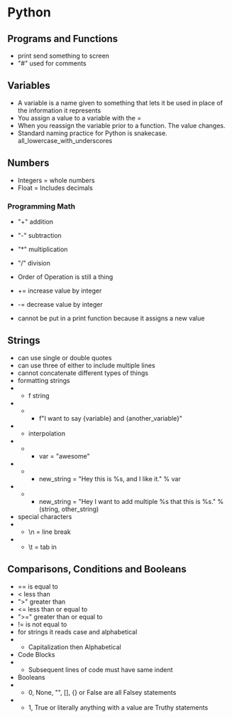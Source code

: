 # Python

## Programs and Functions
- print send something to screen
- "#" used for comments

## Variables
- A variable is a name given to something that lets it be used in place of the information it represents
- You assign a value to a variable with the =
- When you reassign the variable prior to a function. The value changes.
- Standard naming practice for Python is snakecase. all_lowercase_with_underscores

## Numbers
- Integers = whole numbers
- Float = Includes decimals
### Programming Math
- "+" addition
- "-" subtraction
- "*" multiplication
- "/" division
- Order of Operation is still a thing

- += increase value by integer
- -= decrease value by integer
- cannot be put in a print function because it assigns a new value

## Strings
- can use single or double quotes
- can use three of either to include multiple lines
- cannot concatenate different types of things
- formatting strings 
- - f string 
- - - f"I want to say {variable} and {another_variable}"
- - interpolation  
- - - var = "awesome"
- - - new_string = "Hey this is %s, and I like it." % var
- - - new_string = "Hey I want to add multiple %s that this is %s." % (string, other_string)
- special characters
- - \n = line break
- - \t = tab in

## Comparisons, Conditions and Booleans
- == is equal to 
- <  less than
- ">" greater than
- <= less than or equal to
- ">=" greater than or equal to
- != is not equal to
- for strings it reads case and alphabetical
- - Capitalization then Alphabetical
- Code Blocks
- - Subsequent lines of code must have same indent
- Booleans
- - 0, None, "", [], {} or False are all Falsey statements
- - 1, True or literally anything with a value are Truthy statements
